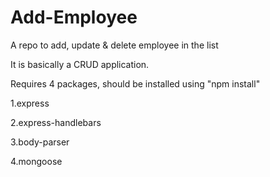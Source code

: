 # Add-Employee
A repo to add, update &amp; delete employee in the list

It is basically a CRUD application.

Requires 4 packages, should be installed using "npm install"

1.express

2.express-handlebars

3.body-parser

4.mongoose
